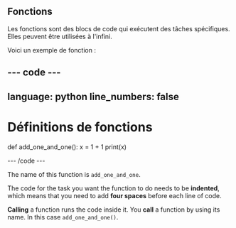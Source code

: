 <h2 class="c-project-heading--explainer">Fonctions</h2>

Les fonctions sont des blocs de code qui exécutent des tâches spécifiques. Elles peuvent être utilisées à l'infini.

Voici un exemple de fonction :

## --- code ---

language: python
line_numbers: false
--------------------------------------------------------

# Définitions de fonctions

def add_one_and_one():
x = 1 + 1
print(x)

\--- /code ---

The name of this function is `add_one_and_one`.

The code for the task you want the function to do needs to be **indented**, which means that you need to add **four spaces** before each line of code.

**Calling** a function runs the code inside it. You **call** a function by using its name. In this case `add_one_and_one()`.


